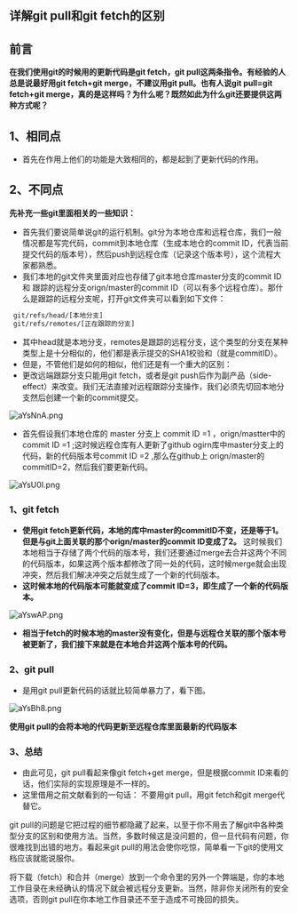 ## 详解git pull和git fetch的区别

## 前言

**在我们使用git的时候用的更新代码是git fetch，git pull这两条指令。有经验的人总是说最好用git fetch+git merge，不建议用git pull。也有人说git pull=git fetch+git merge，真的是这样吗？为什么呢？既然如此为什么git还要提供这两种方式呢？**

## 1、相同点

 - 首先在作用上他们的功能是大致相同的，都是起到了更新代码的作用。

## 2、不同点

  **先补充一些git里面相关的一些知识：**

 - 首先我们要说简单说git的运行机制。git分为本地仓库和远程仓库，我们一般情况都是写完代码，commit到本地仓库（生成本地仓的commit ID，代表当前提交代码的版本号），然后push到远程仓库（记录这个版本号），这个流程大家都熟悉。
 - 我们本地的git文件夹里面对应也存储了git本地仓库master分支的commit ID 和 跟踪的远程分支orign/master的commit ID（可以有多个远程仓库）。那什么是跟踪的远程分支呢，打开git文件夹可以看到如下文件：

 ```sh
  git/refs/head/[本地分支]
  git/refs/remotes/[正在跟踪的分支]
 ```

 - 其中head就是本地分支，remotes是跟踪的远程分支，这个类型的分支在某种类型上是十分相似的，他们都是表示提交的SHA1校验和（就是commitID）。
 - 但是，不管他们是如何的相似，他们还是有一个重大的区别：
 - 更改远端跟踪分支只能用git fetch，或者是git push后作为副产品（side-effect）来改变。我们无法直接对远程跟踪分支操作，我们必须先切回本地分支然后创建一个新的commit提交。

![aYsNnA.png](https://s1.ax1x.com/2020/08/02/aYsNnA.png)

 - 首先假设我们本地仓库的 master 分支上 commit ID =1 ，orign/mastter中的commit ID =1 ;这时候远程仓库有人更新了github ogirn库中master分支上的代码，新的代码版本号commit ID =2 ,那么在github上 orign/master的commitID=2，然后我们要更新代码。

![aYsU0I.png](https://s1.ax1x.com/2020/08/02/aYsU0I.png)


 ### 1、git fetch

 - **使用git fetch更新代码，本地的库中master的commitID不变，还是等于1。但是与git上面关联的那个orign/master的commit ID变成了2。** 这时候我们本地相当于存储了两个代码的版本号，我们还要通过merge去合并这两个不同的代码版本，如果这两个版本都修改了同一处的代码，这时候merge就会出现冲突，然后我们解决冲突之后就生成了一个新的代码版本。
 - **这时候本地的代码版本可能就变成了commit ID=3，即生成了一个新的代码版本。**

![aYswAP.png](https://s1.ax1x.com/2020/08/02/aYswAP.png)

 - **相当于fetch的时候本地的master没有变化，但是与远程仓关联的那个版本号被更新了，我们接下来就是在本地合并这两个版本号的代码。**

 ### 2、git pull

 - 是用git pull更新代码的话就比较简单暴力了，看下图。

![aYsBh8.png](https://s1.ax1x.com/2020/08/02/aYsBh8.png)

 **使用git pull的会将本地的代码更新至远程仓库里面最新的代码版本**

 ### 3、总结

 - 由此可见，git pull看起来像git fetch+get merge，但是根据commit ID来看的话，他们实际的实现原理是不一样的。
 - 这里借用之前文献看到的一句话： 不要用git pull，用git fetch和git merge代替它。

git pull的问题是它把过程的细节都隐藏了起来，以至于你不用去了解git中各种类型分支的区别和使用方法。当然，多数时候这是没问题的，但一旦代码有问题，你很难找到出错的地方。看起来git pull的用法会使你吃惊，简单看一下git的使用文档应该就能说服你。

将下载（fetch）和合并（merge）放到一个命令里的另外一个弊端是，你的本地工作目录在未经确认的情况下就会被远程分支更新。当然，除非你关闭所有的安全选项，否则git pull在你本地工作目录还不至于造成不可挽回的损失。
